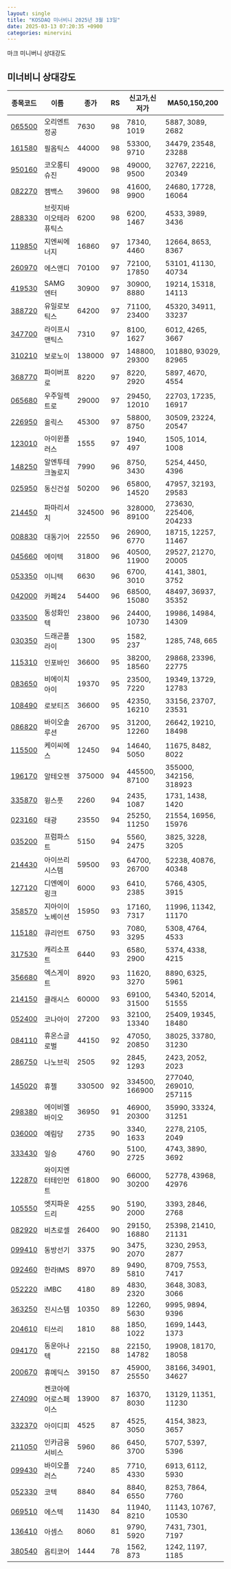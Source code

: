 ```yaml
---
layout: single
title: "KOSDAQ 미너비니 2025년 3월 13일"
date: 2025-03-13 07:20:35 +0900
categories: minervini
---
```

마크 미니버니 상대강도
## 미너비니 상대강도

|종목코드|이름|종가|RS|신고가,신저가|MA50,150,200|
|------|---|---|--|---------|------------|
|[065500](https://finance.daum.net/quotes/A065500)|오리엔트정공|7630|98|7810, 1019|5887, 3089, 2682|
|[161580](https://finance.daum.net/quotes/A161580)|필옵틱스|44000|98|53300, 9710|34479, 23548, 23288|
|[950160](https://finance.daum.net/quotes/A950160)|코오롱티슈진|49000|98|49000, 9500|32767, 22216, 20349|
|[082270](https://finance.daum.net/quotes/A082270)|젬백스|39600|98|41600, 9900|24680, 17728, 16064|
|[288330](https://finance.daum.net/quotes/A288330)|브릿지바이오테라퓨틱스|6200|98|6200, 1467|4533, 3989, 3436|
|[119850](https://finance.daum.net/quotes/A119850)|지엔씨에너지|16860|97|17340, 4460|12664, 8653, 8367|
|[260970](https://finance.daum.net/quotes/A260970)|에스앤디|70100|97|72100, 17850|53101, 41130, 40734|
|[419530](https://finance.daum.net/quotes/A419530)|SAMG엔터|30900|97|30900, 8880|19214, 15318, 14113|
|[388720](https://finance.daum.net/quotes/A388720)|유일로보틱스|64200|97|71100, 23400|45320, 34911, 33237|
|[347700](https://finance.daum.net/quotes/A347700)|라이프시맨틱스|7310|97|8100, 1627|6012, 4265, 3667|
|[310210](https://finance.daum.net/quotes/A310210)|보로노이|138000|97|148800, 29300|101880, 93029, 82965|
|[368770](https://finance.daum.net/quotes/A368770)|파이버프로|8220|97|8220, 2920|5897, 4670, 4554|
|[065680](https://finance.daum.net/quotes/A065680)|우주일렉트로|29000|97|29450, 12010|22703, 17235, 16917|
|[226950](https://finance.daum.net/quotes/A226950)|올릭스|45300|97|58800, 8750|30509, 23224, 20547|
|[123010](https://finance.daum.net/quotes/A123010)|아이윈플러스|1555|97|1940, 497|1505, 1014, 1008|
|[148250](https://finance.daum.net/quotes/A148250)|알엔투테크놀로지|7990|96|8750, 3430|5254, 4450, 4396|
|[025950](https://finance.daum.net/quotes/A025950)|동신건설|50200|96|65800, 14520|47957, 32193, 29583|
|[214450](https://finance.daum.net/quotes/A214450)|파마리서치|324500|96|328000, 89100|273630, 225406, 204233|
|[008830](https://finance.daum.net/quotes/A008830)|대동기어|22550|96|26900, 6770|18715, 12257, 11467|
|[045660](https://finance.daum.net/quotes/A045660)|에이텍|31800|96|40500, 11900|29527, 21270, 20005|
|[053350](https://finance.daum.net/quotes/A053350)|이니텍|6630|96|6700, 3010|4141, 3801, 3752|
|[042000](https://finance.daum.net/quotes/A042000)|카페24|54400|96|68500, 15080|48497, 36937, 35352|
|[033500](https://finance.daum.net/quotes/A033500)|동성화인텍|23800|96|24400, 10730|19986, 14984, 14309|
|[030350](https://finance.daum.net/quotes/A030350)|드래곤플라이|1300|95|1582, 237|1285, 748, 665|
|[115310](https://finance.daum.net/quotes/A115310)|인포바인|36600|95|38200, 18560|29868, 23396, 22775|
|[083650](https://finance.daum.net/quotes/A083650)|비에이치아이|19370|95|23500, 7220|19349, 13729, 12783|
|[108490](https://finance.daum.net/quotes/A108490)|로보티즈|36600|95|42350, 16210|33156, 23707, 23531|
|[086820](https://finance.daum.net/quotes/A086820)|바이오솔루션|26700|95|31200, 12260|26642, 19210, 18498|
|[115500](https://finance.daum.net/quotes/A115500)|케이씨에스|12450|94|14640, 5050|11675, 8482, 8022|
|[196170](https://finance.daum.net/quotes/A196170)|알테오젠|375000|94|445500, 87100|355000, 342156, 318923|
|[335870](https://finance.daum.net/quotes/A335870)|윙스풋|2260|94|2435, 1087|1731, 1438, 1420|
|[023160](https://finance.daum.net/quotes/A023160)|태광|23550|94|25250, 11250|21554, 16956, 15976|
|[035200](https://finance.daum.net/quotes/A035200)|프럼파스트|5150|94|5560, 2475|3825, 3228, 3205|
|[214430](https://finance.daum.net/quotes/A214430)|아이쓰리시스템|59500|93|64700, 26700|52238, 40876, 40348|
|[127120](https://finance.daum.net/quotes/A127120)|디엔에이링크|6000|93|6410, 2385|5766, 4305, 3915|
|[358570](https://finance.daum.net/quotes/A358570)|지아이이노베이션|15950|93|17160, 7317|11996, 11342, 11170|
|[115180](https://finance.daum.net/quotes/A115180)|큐리언트|6750|93|7080, 3295|5308, 4764, 4533|
|[317530](https://finance.daum.net/quotes/A317530)|캐리소프트|6440|93|6580, 2900|5374, 4338, 4215|
|[356680](https://finance.daum.net/quotes/A356680)|엑스게이트|8920|93|11620, 3270|8890, 6325, 5961|
|[214150](https://finance.daum.net/quotes/A214150)|클래시스|60000|93|69100, 31500|54340, 52014, 51555|
|[052400](https://finance.daum.net/quotes/A052400)|코나아이|27200|93|32100, 13340|25409, 19345, 18480|
|[084110](https://finance.daum.net/quotes/A084110)|휴온스글로벌|44150|92|47050, 20850|38025, 33780, 31230|
|[286750](https://finance.daum.net/quotes/A286750)|나노브릭|2505|92|2845, 1293|2423, 2052, 2023|
|[145020](https://finance.daum.net/quotes/A145020)|휴젤|330500|92|334500, 166900|277040, 269010, 257115|
|[298380](https://finance.daum.net/quotes/A298380)|에이비엘바이오|36950|91|46900, 20300|35990, 33324, 31251|
|[036000](https://finance.daum.net/quotes/A036000)|예림당|2735|90|3340, 1633|2278, 2105, 2049|
|[333430](https://finance.daum.net/quotes/A333430)|일승|4760|90|5100, 2725|4743, 3890, 3692|
|[122870](https://finance.daum.net/quotes/A122870)|와이지엔터테인먼트|61800|90|66000, 30200|52778, 43968, 42976|
|[105550](https://finance.daum.net/quotes/A105550)|엣지파운드리|4255|90|5190, 2000|3393, 2846, 2768|
|[082920](https://finance.daum.net/quotes/A082920)|비츠로셀|26400|90|29150, 16880|25398, 21410, 21131|
|[099410](https://finance.daum.net/quotes/A099410)|동방선기|3375|90|3475, 2070|3230, 2953, 2877|
|[092460](https://finance.daum.net/quotes/A092460)|한라IMS|8970|89|9490, 5810|8709, 7553, 7417|
|[052220](https://finance.daum.net/quotes/A052220)|iMBC|4180|89|4830, 2320|3648, 3083, 3066|
|[363250](https://finance.daum.net/quotes/A363250)|진시스템|10350|89|12260, 5630|9995, 9894, 9396|
|[204610](https://finance.daum.net/quotes/A204610)|티쓰리|1810|88|1850, 1022|1699, 1443, 1373|
|[094170](https://finance.daum.net/quotes/A094170)|동운아나텍|22150|88|22150, 14782|19908, 18170, 18058|
|[200670](https://finance.daum.net/quotes/A200670)|휴메딕스|39150|87|45900, 25550|38166, 34901, 34627|
|[274090](https://finance.daum.net/quotes/A274090)|켄코아에어로스페이스|13900|87|16370, 8030|13129, 11351, 11230|
|[332370](https://finance.daum.net/quotes/A332370)|아이디피|4525|87|4525, 3050|4154, 3823, 3657|
|[211050](https://finance.daum.net/quotes/A211050)|인카금융서비스|5960|86|6450, 3700|5707, 5397, 5396|
|[099430](https://finance.daum.net/quotes/A099430)|바이오플러스|7240|85|7710, 4330|6913, 6112, 5930|
|[052330](https://finance.daum.net/quotes/A052330)|코텍|8840|84|8840, 6550|8253, 7864, 7760|
|[069510](https://finance.daum.net/quotes/A069510)|에스텍|11430|84|11940, 8210|11143, 10767, 10530|
|[136410](https://finance.daum.net/quotes/A136410)|아셈스|8060|81|9790, 5920|7431, 7301, 7197|
|[380540](https://finance.daum.net/quotes/A380540)|옵티코어|1444|78|1562, 873|1242, 1197, 1185|


